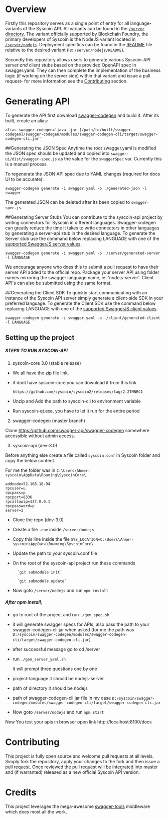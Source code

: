 # Overview

Firstly this repository serves as a single point of entry for all language-variants of the Syscoin API. All 
variants can be found in the [`/server` directory](/server). The variant officially supported by Blockchain Foundry, 
the primary developers of Syscoin is the NodeJS variant located in [`/server/nodejs`](server/nodejs). Deployment specifics can be found 
in the [README](server/nodejs/README.md) file relative to the desired variant (ie: `/server/nodejs/README`).

Secondly this repository allows users to generate various Syscoin-API server *and* client stubs based on the provided OpenAPI spec in 
swagger.yaml. They can then complete the implementation of the business logic (if working on the server side) within that variant and issue a pull 
request- for more information see the [Contributing](#contributing) section.

# Generating API

To generate the API first download [swagger-codegen](https://github.com/swagger-api/swagger-codegen) and build it. After its built, create an alias:

```
alias swagger-codegen='java -jar [/path/to/built/swagger-codegen]/swagger-codegen/modules/swagger-codegen-cli/target/swagger-codegen-cli.jar'
```

##Generating the JSON Spec 
Anytime the root swagger.yaml is modified the JSON spec should be updated and copied into 
`swagger-ui/dist/swagger-spec.js` as the value for the `swaggerSpec` var. Currently this is a manual process.

To regenerate the JSON API spec due to YAML changes (required for docs UI to be accurate): 

```
swagger-codegen generate -i swagger.yaml -o ./generated-json -l swagger
```
 
The generated JSON can be deleted after its been copied to `swagger-spec.js`.

##Generating Server Stubs
You can contribute to the syscoin-api project by writing connectors for Syscoin in different languages.
Swagger-codegen can greatly reduce the time it takes to write connectors in other languages by generating a server-api stub 
in the desired language. To generate the Server stub use the command below replacing LANGUAGE with one of the [supported SwaggerJS server values](https://github.com/swagger-api/swagger-codegen/wiki/Server-stub-generator-HOWTO).

```
swagger-codegen generate -i swagger.yaml -o ./server/generated-server -l LANGUAGE
```

We encourage anyone who does this to submit a pull request to have their server API added to the official repo. Package your 
server API using folder names mirroring the swagger language name, ie: 'nodejs-server'. Client API's can also be submitted 
using the same format.

##Generating the Client SDK
To quickly start communicating with an instance of the Syscoin API server simply generate a client-side SDK 
in your preferred language. To generate the Client SDK use the command below replacing LANGUAGE with one of 
the [supported SwaggerJS client values](https://generator.swagger.io/#!/clients/clientOptions).

```
swagger-codegen generate -i swagger.yaml -o ./client/generated-client -l LANGUAGE
```

## Setting up the project



##### STEPS TO RUN SYSCOIN-API 

1. syscoin-core 3.0 (stable release)

* We all have the zip file link, 
* if dont have syscoin-core you can download it from this link .

    ```https://github.com/syscoin/syscoin2/releases/tag/2.2TMNRC1```

* Unzip and Add the path to syscoin-cli to environment variable
* Run syscoin-qt.exe, you have to let it run for the entire period


2. swagger-codegen (master branch)

Clone https://github.com/swagger-api/swagger-codegen somewhere accessible without admin access.


3. syscoin-api (dev-3.0)

Before anything else create a file called `syscoin.conf` in Syscoin folder and copy the below content.

For me the folder was in `C:\Users\Ahmer-syscoin\AppData\Roaming\SyscoinCore\`
```addnode=52.168.163.156
addnode=52.168.18.94
rpcuser=u
rpcpass=p
rpcport=8336
rpcallowip=127.0.0.1
rpcpassword=p
server=1
```

* Clone the repo (dev-3.0)

* Create a file `.env` inside `/server/nodejs`

* Copy this line inside the file `SYS_LOCATION=C:\Users\Ahmer-syscoin\AppData\Roaming\SyscoinCore\`

* Update the path to your syscoin.conf file

* On the root of the syscoin-api project run these commands

        `git submodule init`
        
        `git submodule update`

* Now goto `/server/nodejs` and run `npm install`

##### After npm install, 

* go to root of the project and run `./gen_spec.sh`

* it will generate swagger specs for APIs, also pass the path to your swagger-codegen-cli.jar when asked (for me the path was `D:/syscoin/swagger-codegen/modules/swagger-codegen-cli/target/swagger-codegen-cli.jar`)


* after successful  message go to cd /server

* run ``./gen_server_yaml.sh``


    it will prompt three questions one by one

* project-language  it should be nodejs-server

* path of directory  it should be nodejs

* path of swagger-codegen-cli.jar file in my case `D:/syscoin/swagger-codegen/modules/swagger-codegen-cli/target/swagger-codegen-cli.jar`
  
* Now goto `/server/nodejs` and run `npm start`

Now
You test your apis in browser open link http://localhost:8100/docs



# Contributing
This project is fully open source and welcome pull requests at all levels. Simply fork the repository, apply your changes to the fork and then issue a pull request. Once reviewed the pull request will be integrated into master and (if warranted) released as a new official Syscoin API version.

# Credits
This project leverages the mega-awesome [swagger-tools](https://github.com/apigee-127/swagger-tools) middleware which does most all the work.

